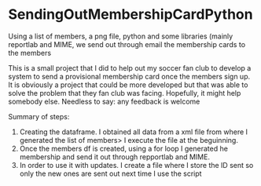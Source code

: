 # SendingOutMembershipCardPython
Using a list of members, a png file, python and some libraries (mainly reportlab and MIME, we send out through email the membership cards to the members

This is a small project that I did to help out my soccer fan club to develop a system to send a provisional membership card once the members sign up. It is obviously a project that could be more developed but that was able to solve the problem that they fan club was facing. Hopefully, it might help somebody else. Needless to say: any feedback is welcome 

Summary of steps:

  1. Creating the dataframe. I obtained all data from a xml file from where I generated the list of members> I execute the       file at the beguinning.
  2. Once the members df is created, using a for loop I generated he membership and send it out through repportlab and MIME.
  3. In order to use it with updates. I create a file where I store the ID sent so only the new ones are sent out next time I   use the script

